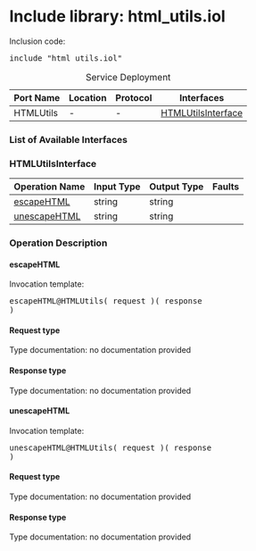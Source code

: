 # Include library: html_utils.iol

Inclusion code: <pre>include "html_utils.iol"</pre>

<table>
  <caption>Service Deployment</caption>
  <thead>
    <tr>
      <th>Port Name</th>
      <th>Location</th>
      <th>Protocol</th>
      <th>Interfaces</th>
    </tr>
  </thead>
  <tbody>
    <tr>
      <td>HTMLUtils</td>
      <td>-</td>
      <td>-</td>
      <td><a href="#HTMLUtilsInterface">HTMLUtilsInterface</a></td>
    </tr>
  </tbody>
</table>

<h3>List of Available Interfaces</h3>

<h3 id="HTMLUtilsInterface">HTMLUtilsInterface</h3>

<table>
  <thead>
    <tr>
      <th>Operation Name</th>
      <th>Input Type</th>
      <th>Output Type</th>
      <th>Faults</th>
    </tr>
  </thead>
  <tbody>
    <tr>
      <td><a href="#escapeHTML">escapeHTML</a></td>
      <td>string</td>
      <td>string</td>
      <td>
      </td>
    </tr>
    <tr>
      <td><a href="#unescapeHTML">unescapeHTML</a></td>
      <td>string</td>
      <td>string</td>
      <td>
      </td>
    </tr>
  </tbody>
</table>

### Operation Description



<h4 id="escapeHTML">escapeHTML</h4>



Invocation template: <pre>escapeHTML@HTMLUtils( request )( response )</pre>

<h4>Request type</h4>

Type documentation: no documentation provided 



<h4>Response type</h4>
Type documentation: no documentation provided 







<h4 id="unescapeHTML">unescapeHTML</h4>



Invocation template: <pre>unescapeHTML@HTMLUtils( request )( response )</pre>

<h4>Request type</h4>

Type documentation: no documentation provided 



<h4>Response type</h4>
Type documentation: no documentation provided 











